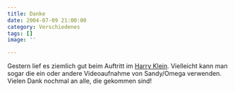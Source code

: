 ```yaml
---
title: Danke
date: 2004-07-09 21:00:00
category: Verschiedenes
tags: []
image: ''

---
```


Gestern lief es ziemlich gut beim Auftritt im [Harry Klein](http://www.harrykleinclub.de/). Vielleicht kann man sogar die ein oder andere Videoaufnahme von Sandy/Omega verwenden. Vielen Dank nochmal an alle, die gekommen sind!
